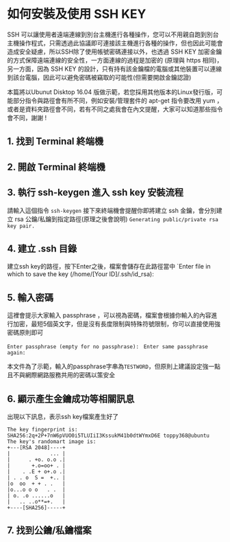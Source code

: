 ﻿# 如何安裝及使用 SSH KEY

SSH 可以讓使用者遠端連線到別台主機進行各種操作，您可以不用親自跑到別台主機操作程式，只需透過此協議即可連接該主機進行各種的操作，但也因此可能會造成安全疑慮，所以SSH除了使用帳號密碼連接以外，也透過 SSH KEY 加密金鑰的方式保障遠端連線的安全性，一方面連線的過程是加密的 (原理與 https 相同)，另一方面，因為 SSH KEY 的設計，只有持有該金鑰檔的電腦或其他裝置可以連線到該台電腦，因此可以避免密碼被竊取的可能性(但需要開啟金鑰認證)

本篇將以Ubunut Disktop 16.04 版做示範，若您採用其他版本的Linux發行版，可能部分指令與路徑會有所不同，例如安裝/管理套件的 apt-get 指令要改用 yum ，或者是資料夾路徑會不同，若有不同之處我會在內文提醒，大家可以知道那些指令會不同，謝謝 !

## 1. 找到 Terminal 終端機

## 2. 開啟 Terminal 終端機

## 3. 執行 ssh-keygen 進入 ssh key 安裝流程
請輸入這個指令
`ssh-keygen`
接下來終端機會提醒你即將建立 ssh 金鑰，會分別建立 rsa 公鑰/私鑰到指定路徑(原理之後會說明)
`Generating public/private rsa key pair.`

## 4. 建立 .ssh 目錄
建立ssh key的路徑，按下Enter之後，檔案會儲存在此路徑當中
`Enter file in which to save the key (/home/[Your ID]/.ssh/id_rsa):

## 5. 輸入密碼
這裡會提示大家輸入 passphrase ，可以視為密碼，檔案會根據你輸入的內容進行加密，最短5個英文字，但是沒有長度限制與特殊符號限制，你可以直接使用強密碼原則即可

`Enter passphrase (empty for no passphrase): `
`Enter same passphrase again: `

本文件為了示範，輸入的passphrase字串為`TESTWORD`，但原則上建議設定強一點且不與網際網路服務共用的密碼以策安全

## 6. 顯示產生金鑰成功等相關訊息
出現以下訊息，表示ssh key檔案產生好了


    The key fingerprint is:
    SHA256:2q+2P+7nW6pVUO0i5TLUIiI3KssukM41b0dtWYmxD6E toppy368@ubuntu
    The key's randomart image is:
    +---[RSA 2048]----+
    |             ... |
    |      . +o. o.o .|
    |       +.o=oo+ . |
    |    . .E + o+.o .|
    | . . o  S =  +.. |
    |o  oo  + + . .   |
    |o...o o o   . .  |
    | o. .o ......o   |
    |   .. ..o**=+.   |
    +----[SHA256]-----+


## 7. 找到公鑰/私鑰檔案